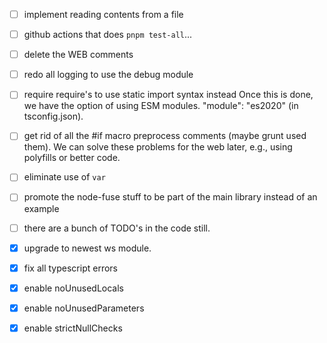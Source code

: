 
- [ ] implement reading contents from a file

- [ ] github actions that does `pnpm test-all`...


- [ ] delete the WEB comments
- [ ] redo all logging to use the debug module

- [ ] require require's to use static import syntax instead
Once this is done, we have the option of using ESM modules.
"module": "es2020" (in tsconfig.json).

- [ ] get rid of all the #if macro preprocess comments \(maybe grunt used them\). We can solve these problems for the web later, e.g., using polyfills or better code.
- [ ] eliminate use of `var`
- [ ] promote the node\-fuse stuff to be part of the main library instead of an example
- [ ] there are a bunch of TODO's in the code still.
- [x] upgrade to newest ws module.
- [x] fix all typescript errors
- [x] enable noUnusedLocals
- [x] enable noUnusedParameters
- [x] enable strictNullChecks

